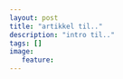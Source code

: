 ```yaml
---
layout: post
title: "artikkel til.."
description: "intro til.."
tags: []
image:
   feature:
---
```

